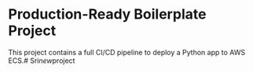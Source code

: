 # Production-Ready Boilerplate Project
This project contains a full CI/CD pipeline to deploy a Python app to AWS ECS.#   S r i _ n e w _ p r o j e c t  
 